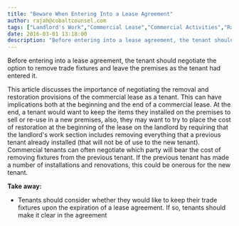 ```yaml
---
title: "Beware When Entering Into a Lease Agreement"
author: rajah@cobaltcounsel.com
tags: ["Landlord's Work","Commercial Lease","Commercial Activities","Rajah"]
date: 2016-03-01 13:18:00
description: "Before entering into a lease agreement, the tenant should negotiate the option to remove trade fixtures and leave the premises as the tenant ha..."
---
```


Before entering into a lease agreement, the tenant should negotiate the option to remove trade fixtures and leave the premises as the tenant had entered it.

This article discusses the importance of negotiating the removal and restoration provisions of the commercial lease as a tenant. This can have implications both at the beginning and the end of a commercial lease. At the end, a tenant would want to keep the items they installed on the premises to sell or re-use in a new premises, also, they may want to try to place the cost of restoration at the beginning of the lease on the landlord by requiring that the landlord's work section includes removing everything that a previous tenant already installed (that will not be of use to the new tenant). Commercial tenants can often negotiate which party will bear the cost of removing fixtures from the previous tenant. If the previous tenant has made a number of installations and renovations, this could be onerous for the new tenant.

**Take away:**
- Tenants should consider whether they would like to keep their trade fixtures upon the expiration of a lease agreement. If so, tenants should make it clear in the agreement